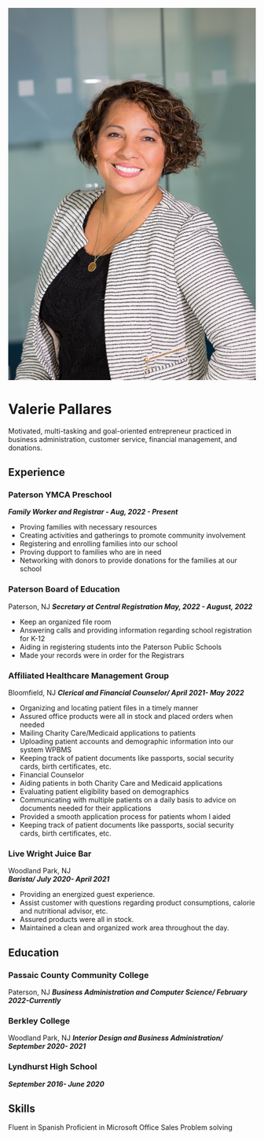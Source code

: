 ![picture](pexels-christina-morillo-1181686.jpg)
# Valerie Pallares 

Motivated, multi-tasking and goal-oriented entrepreneur practiced in business administration, customer service, financial management, and donations. 


## Experience
### Paterson YMCA Preschool
***Family Worker and Registrar - Aug, 2022 - Present***
- Proving families with necessary resources
- Creating activities and gatherings to promote community involvement 
- Registering and enrolling families into our school
- Proving dupport to families who are in need
- Networking with donors to provide donations for the families at our school

### Paterson Board of Education
Paterson, NJ
***Secretary at Central Registration May, 2022 - August, 2022***
- Keep an organized file room
- Answering calls and providing information regarding school registration for K-12
- Aiding in registering students into the Paterson Public Schools
- Made your records were in order for the Registrars

### Affiliated Healthcare Management Group
Bloomfield, NJ
***Clerical and Financial Counselor/ April 2021- May 2022***
* Organizing and locating patient files in a timely manner
* Assured office products were all in stock and placed orders when needed
* Mailing Charity Care/Medicaid  applications to patients 
* Uploading patient accounts and demographic information into our system WPBMS
* Keeping track of patient documents like passports, social security cards, birth certificates, etc. 
* Financial Counselor 
* Aiding patients in both Charity Care and Medicaid applications 
* Evaluating patient eligibility based on demographics 
* Communicating with multiple patients on a daily basis to advice on documents needed for their applications 
* Provided a smooth application process for patients whom I aided 
* Keeping track of patient documents like passports, social security cards, birth certificates, etc. 

### Live Wright Juice Bar 
Woodland Park, NJ	
***Barista/ July 2020- April 2021***
* Providing an energized guest experience.
* Assist customer with questions regarding product consumptions, calorie and nutritional advisor, etc.
* Assured products were all in stock. 
* Maintained a clean and organized work area throughout the day.

## Education
### Passaic County Community College
Paterson, NJ
***Business Administration and Computer Science/ February 2022-Currently***

### Berkley College
Woodland Park, NJ
***Interior Design and Business Administration/ September 2020- 2021***
### Lyndhurst High School
***September 2016- June 2020***

## Skills
Fluent in Spanish 
Proficient in Microsoft Office
Sales
Problem solving 

